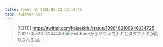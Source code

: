 ```yaml
---
title: Tweet at 2021-05-23 22:44:45
tags: twitter_log
---
```


> [!CITE] https://twitter.com/kaisekiriu/status/1396462106946334725 (2021-05-23 22:44:45)
> ![](https://twitter.com/kaisekiriu/status/1396462106946334725)
> FishBaseからヤツメウナギとヌタウナギが削除される回。
